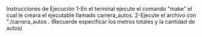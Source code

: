 Instrucciones de Ejecución
1-En el terminal ejecute el comando "make" el cual le creara el ejecutable llamado carrera_autos.
2-Ejecute el archivo con "./carrera_autos <Metros> <Autos>. (Recuerde especificar los metros totales y la cantidad de autos)
